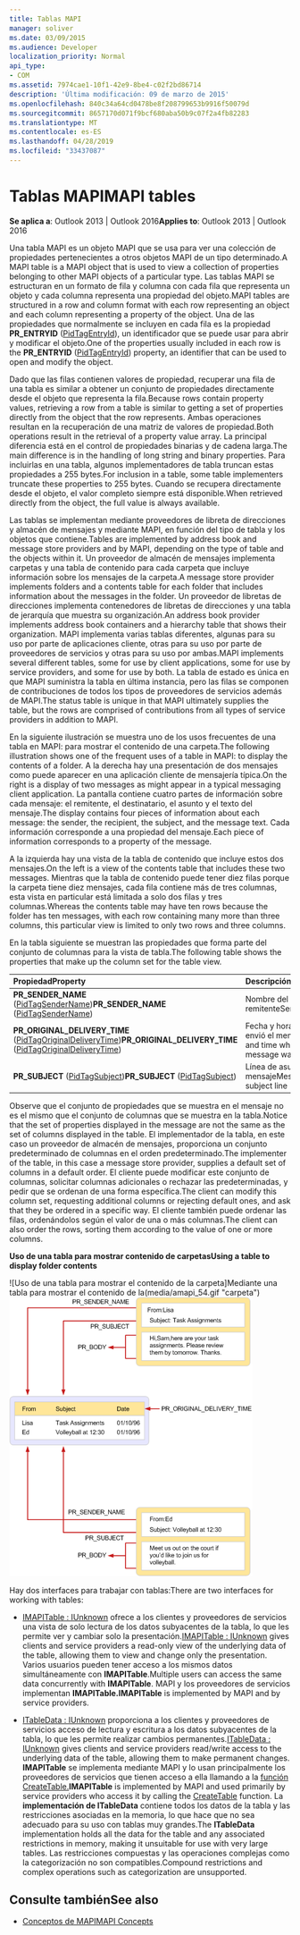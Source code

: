 ```yaml
---
title: Tablas MAPI
manager: soliver
ms.date: 03/09/2015
ms.audience: Developer
localization_priority: Normal
api_type:
- COM
ms.assetid: 7974cae1-10f1-42e9-8be4-c02f2bd86714
description: 'Última modificación: 09 de marzo de 2015'
ms.openlocfilehash: 840c34a64cd0478be8f208799653b9916f50079d
ms.sourcegitcommit: 8657170d071f9bcf680aba50b9c07f2a4fb82283
ms.translationtype: MT
ms.contentlocale: es-ES
ms.lasthandoff: 04/28/2019
ms.locfileid: "33437087"
---
```

# <a name="mapi-tables"></a><span data-ttu-id="e856e-103">Tablas MAPI</span><span class="sxs-lookup"><span data-stu-id="e856e-103">MAPI tables</span></span>
  
<span data-ttu-id="e856e-104">**Se aplica a**: Outlook 2013 | Outlook 2016</span><span class="sxs-lookup"><span data-stu-id="e856e-104">**Applies to**: Outlook 2013 | Outlook 2016</span></span> 
  
<span data-ttu-id="e856e-105">Una tabla MAPI es un objeto MAPI que se usa para ver una colección de propiedades pertenecientes a otros objetos MAPI de un tipo determinado.</span><span class="sxs-lookup"><span data-stu-id="e856e-105">A MAPI table is a MAPI object that is used to view a collection of properties belonging to other MAPI objects of a particular type.</span></span> <span data-ttu-id="e856e-106">Las tablas MAPI se estructuran en un formato de fila y columna con cada fila que representa un objeto y cada columna representa una propiedad del objeto.</span><span class="sxs-lookup"><span data-stu-id="e856e-106">MAPI tables are structured in a row and column format with each row representing an object and each column representing a property of the object.</span></span> <span data-ttu-id="e856e-107">Una de las propiedades que normalmente se incluyen en cada fila es la propiedad **PR_ENTRYID** ([PidTagEntryId](pidtagentryid-canonical-property.md)), un identificador que se puede usar para abrir y modificar el objeto.</span><span class="sxs-lookup"><span data-stu-id="e856e-107">One of the properties usually included in each row is the **PR_ENTRYID** ([PidTagEntryId](pidtagentryid-canonical-property.md)) property, an identifier that can be used to open and modify the object.</span></span> 
  
<span data-ttu-id="e856e-108">Dado que las filas contienen valores de propiedad, recuperar una fila de una tabla es similar a obtener un conjunto de propiedades directamente desde el objeto que representa la fila.</span><span class="sxs-lookup"><span data-stu-id="e856e-108">Because rows contain property values, retrieving a row from a table is similar to getting a set of properties directly from the object that the row represents.</span></span> <span data-ttu-id="e856e-109">Ambas operaciones resultan en la recuperación de una matriz de valores de propiedad.</span><span class="sxs-lookup"><span data-stu-id="e856e-109">Both operations result in the retrieval of a property value array.</span></span> <span data-ttu-id="e856e-110">La principal diferencia está en el control de propiedades binarias y de cadena larga.</span><span class="sxs-lookup"><span data-stu-id="e856e-110">The main difference is in the handling of long string and binary properties.</span></span> <span data-ttu-id="e856e-111">Para incluirlas en una tabla, algunos implementadores de tabla truncan estas propiedades a 255 bytes.</span><span class="sxs-lookup"><span data-stu-id="e856e-111">For inclusion in a table, some table implementers truncate these properties to 255 bytes.</span></span> <span data-ttu-id="e856e-112">Cuando se recupera directamente desde el objeto, el valor completo siempre está disponible.</span><span class="sxs-lookup"><span data-stu-id="e856e-112">When retrieved directly from the object, the full value is always available.</span></span>
  
<span data-ttu-id="e856e-113">Las tablas se implementan mediante proveedores de libreta de direcciones y almacén de mensajes y mediante MAPI, en función del tipo de tabla y los objetos que contiene.</span><span class="sxs-lookup"><span data-stu-id="e856e-113">Tables are implemented by address book and message store providers and by MAPI, depending on the type of table and the objects within it.</span></span> <span data-ttu-id="e856e-114">Un proveedor de almacén de mensajes implementa carpetas y una tabla de contenido para cada carpeta que incluye información sobre los mensajes de la carpeta.</span><span class="sxs-lookup"><span data-stu-id="e856e-114">A message store provider implements folders and a contents table for each folder that includes information about the messages in the folder.</span></span> <span data-ttu-id="e856e-115">Un proveedor de libretas de direcciones implementa contenedores de libretas de direcciones y una tabla de jerarquía que muestra su organización.</span><span class="sxs-lookup"><span data-stu-id="e856e-115">An address book provider implements address book containers and a hierarchy table that shows their organization.</span></span> <span data-ttu-id="e856e-116">MAPI implementa varias tablas diferentes, algunas para su uso por parte de aplicaciones cliente, otras para su uso por parte de proveedores de servicios y otras para su uso por ambas.</span><span class="sxs-lookup"><span data-stu-id="e856e-116">MAPI implements several different tables, some for use by client applications, some for use by service providers, and some for use by both.</span></span> <span data-ttu-id="e856e-117">La tabla de estado es única en que MAPI suministra la tabla en última instancia, pero las filas se componen de contribuciones de todos los tipos de proveedores de servicios además de MAPI.</span><span class="sxs-lookup"><span data-stu-id="e856e-117">The status table is unique in that MAPI ultimately supplies the table, but the rows are comprised of contributions from all types of service providers in addition to MAPI.</span></span> 
  
<span data-ttu-id="e856e-118">En la siguiente ilustración se muestra uno de los usos frecuentes de una tabla en MAPI: para mostrar el contenido de una carpeta.</span><span class="sxs-lookup"><span data-stu-id="e856e-118">The following illustration shows one of the frequent uses of a table in MAPI: to display the contents of a folder.</span></span> <span data-ttu-id="e856e-119">A la derecha hay una presentación de dos mensajes como puede aparecer en una aplicación cliente de mensajería típica.</span><span class="sxs-lookup"><span data-stu-id="e856e-119">On the right is a display of two messages as might appear in a typical messaging client application.</span></span> <span data-ttu-id="e856e-120">La pantalla contiene cuatro partes de información sobre cada mensaje: el remitente, el destinatario, el asunto y el texto del mensaje.</span><span class="sxs-lookup"><span data-stu-id="e856e-120">The display contains four pieces of information about each message: the sender, the recipient, the subject, and the message text.</span></span> <span data-ttu-id="e856e-121">Cada información corresponde a una propiedad del mensaje.</span><span class="sxs-lookup"><span data-stu-id="e856e-121">Each piece of information corresponds to a property of the message.</span></span>
  
<span data-ttu-id="e856e-122">A la izquierda hay una vista de la tabla de contenido que incluye estos dos mensajes.</span><span class="sxs-lookup"><span data-stu-id="e856e-122">On the left is a view of the contents table that includes these two messages.</span></span> <span data-ttu-id="e856e-123">Mientras que la tabla de contenido puede tener diez filas porque la carpeta tiene diez mensajes, cada fila contiene más de tres columnas, esta vista en particular está limitada a solo dos filas y tres columnas.</span><span class="sxs-lookup"><span data-stu-id="e856e-123">Whereas the contents table may have ten rows because the folder has ten messages, with each row containing many more than three columns, this particular view is limited to only two rows and three columns.</span></span>
  
<span data-ttu-id="e856e-124">En la tabla siguiente se muestran las propiedades que forma parte del conjunto de columnas para la vista de tabla.</span><span class="sxs-lookup"><span data-stu-id="e856e-124">The following table shows the properties that make up the column set for the table view.</span></span>
  
|<span data-ttu-id="e856e-125">**Propiedad**</span><span class="sxs-lookup"><span data-stu-id="e856e-125">**Property**</span></span>|<span data-ttu-id="e856e-126">**Descripción**</span><span class="sxs-lookup"><span data-stu-id="e856e-126">**Description**</span></span>|
|:-----|:-----|
|<span data-ttu-id="e856e-127">**PR_SENDER_NAME** ([PidTagSenderName](pidtagsendername-canonical-property.md))</span><span class="sxs-lookup"><span data-stu-id="e856e-127">**PR_SENDER_NAME** ([PidTagSenderName](pidtagsendername-canonical-property.md))</span></span>  <br/> |<span data-ttu-id="e856e-128">Nombre del remitente</span><span class="sxs-lookup"><span data-stu-id="e856e-128">Sender name</span></span>  <br/> |
|<span data-ttu-id="e856e-129">**PR_ORIGINAL_DELIVERY_TIME** ([PidTagOriginalDeliveryTime](pidtagoriginaldeliverytime-canonical-property.md))</span><span class="sxs-lookup"><span data-stu-id="e856e-129">**PR_ORIGINAL_DELIVERY_TIME** ([PidTagOriginalDeliveryTime](pidtagoriginaldeliverytime-canonical-property.md))</span></span>  <br/> |<span data-ttu-id="e856e-130">Fecha y hora en que se envió el mensaje</span><span class="sxs-lookup"><span data-stu-id="e856e-130">Date and time when the message was sent</span></span>  <br/> |
|<span data-ttu-id="e856e-131">**PR_SUBJECT** ([PidTagSubject](pidtagsubject-canonical-property.md))</span><span class="sxs-lookup"><span data-stu-id="e856e-131">**PR_SUBJECT** ([PidTagSubject](pidtagsubject-canonical-property.md))</span></span>  <br/> |<span data-ttu-id="e856e-132">Línea de asunto del mensaje</span><span class="sxs-lookup"><span data-stu-id="e856e-132">Message subject line</span></span>  <br/> |
   
<span data-ttu-id="e856e-133">Observe que el conjunto de propiedades que se muestra en el mensaje no es el mismo que el conjunto de columnas que se muestra en la tabla.</span><span class="sxs-lookup"><span data-stu-id="e856e-133">Notice that the set of properties displayed in the message are not the same as the set of columns displayed in the table.</span></span> <span data-ttu-id="e856e-134">El implementador de la tabla, en este caso un proveedor de almacén de mensajes, proporciona un conjunto predeterminado de columnas en el orden predeterminado.</span><span class="sxs-lookup"><span data-stu-id="e856e-134">The implementer of the table, in this case a message store provider, supplies a default set of columns in a default order.</span></span> <span data-ttu-id="e856e-135">El cliente puede modificar este conjunto de columnas, solicitar columnas adicionales o rechazar las predeterminadas, y pedir que se ordenan de una forma específica.</span><span class="sxs-lookup"><span data-stu-id="e856e-135">The client can modify this column set, requesting additional columns or rejecting default ones, and ask that they be ordered in a specific way.</span></span> <span data-ttu-id="e856e-136">El cliente también puede ordenar las filas, ordenándolos según el valor de una o más columnas.</span><span class="sxs-lookup"><span data-stu-id="e856e-136">The client can also order the rows, sorting them according to the value of one or more columns.</span></span>
  
<span data-ttu-id="e856e-137">**Uso de una tabla para mostrar contenido de carpetas**</span><span class="sxs-lookup"><span data-stu-id="e856e-137">**Using a table to display folder contents**</span></span>
  
<span data-ttu-id="e856e-138">![Uso de una tabla para mostrar el contenido de la carpeta]Mediante una tabla para mostrar el contenido de la(media/amapi_54.gif "carpeta")</span><span class="sxs-lookup"><span data-stu-id="e856e-138">![Using a table to display folder contents](media/amapi_54.gif "Using a table to display folder contents")</span></span>
  
<span data-ttu-id="e856e-139">Hay dos interfaces para trabajar con tablas:</span><span class="sxs-lookup"><span data-stu-id="e856e-139">There are two interfaces for working with tables:</span></span>
  
- <span data-ttu-id="e856e-140">[IMAPITable : IUnknown](imapitableiunknown.md) ofrece a los clientes y proveedores de servicios una vista de solo lectura de los datos subyacentes de la tabla, lo que les permite ver y cambiar solo la presentación.</span><span class="sxs-lookup"><span data-stu-id="e856e-140">[IMAPITable : IUnknown](imapitableiunknown.md) gives clients and service providers a read-only view of the underlying data of the table, allowing them to view and change only the presentation.</span></span> <span data-ttu-id="e856e-141">Varios usuarios pueden tener acceso a los mismos datos simultáneamente con **IMAPITable**.</span><span class="sxs-lookup"><span data-stu-id="e856e-141">Multiple users can access the same data concurrently with **IMAPITable**.</span></span> <span data-ttu-id="e856e-142">MAPI y los proveedores de servicios implementan **IMAPITable.**</span><span class="sxs-lookup"><span data-stu-id="e856e-142">**IMAPITable** is implemented by MAPI and by service providers.</span></span> 
    
- <span data-ttu-id="e856e-143">[ITableData : IUnknown](itabledataiunknown.md) proporciona a los clientes y proveedores de servicios acceso de lectura y escritura a los datos subyacentes de la tabla, lo que les permite realizar cambios permanentes.</span><span class="sxs-lookup"><span data-stu-id="e856e-143">[ITableData : IUnknown](itabledataiunknown.md) gives clients and service providers read/write access to the underlying data of the table, allowing them to make permanent changes.</span></span> <span data-ttu-id="e856e-144">**IMAPITable** se implementa mediante MAPI y lo usan principalmente los proveedores de servicios que tienen acceso a ella llamando a la [función CreateTable.](createtable.md)</span><span class="sxs-lookup"><span data-stu-id="e856e-144">**IMAPITable** is implemented by MAPI and used primarily by service providers who access it by calling the [CreateTable](createtable.md) function.</span></span> <span data-ttu-id="e856e-145">La **implementación de ITableData** contiene todos los datos de la tabla y las restricciones asociadas en la memoria, lo que hace que no sea adecuado para su uso con tablas muy grandes.</span><span class="sxs-lookup"><span data-stu-id="e856e-145">The **ITableData** implementation holds all the data for the table and any associated restrictions in memory, making it unsuitable for use with very large tables.</span></span> <span data-ttu-id="e856e-146">Las restricciones compuestas y las operaciones complejas como la categorización no son compatibles.</span><span class="sxs-lookup"><span data-stu-id="e856e-146">Compound restrictions and complex operations such as categorization are unsupported.</span></span> 
    
## <a name="see-also"></a><span data-ttu-id="e856e-147">Consulte también</span><span class="sxs-lookup"><span data-stu-id="e856e-147">See also</span></span>

- [<span data-ttu-id="e856e-148">Conceptos de MAPI</span><span class="sxs-lookup"><span data-stu-id="e856e-148">MAPI Concepts</span></span>](mapi-concepts.md)

